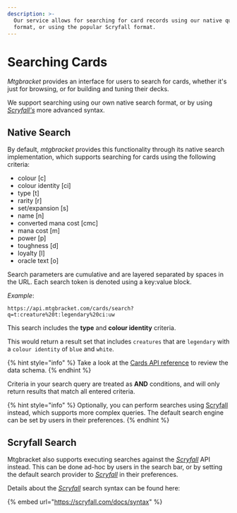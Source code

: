 ```yaml
---
description: >-
  Our service allows for searching for card records using our native query
  format, or using the popular Scryfall format.
---
```


# Searching Cards

_Mtgbracket_ provides an interface for users to search for cards, whether it's just for browsing, or for building and tuning their decks.

We support searching using our own native search format, or by using [_Scryfall's_](https://scryfall.com) more advanced syntax.

## Native Search

By default, _mtgbracket_ provides this functionality through its native search implementation, which supports searching for cards using the following criteria:

* colour \[c\]
* colour identity \[ci\]
* type \[t\]
* rarity \[r\]
* set/expansion \[s\]
* name \[n\]
* converted mana cost \[cmc\]
* mana cost \[m\]
* power \[p\]
* toughness \[d\]
* loyalty \[l\]
* oracle text \[o\]

Search parameters are cumulative and are layered separated by spaces in the URL.  Each search token is denoted using a key:value block.

_Example_: 

`https://api.mtgbracket.com/cards/search?q=t:creature%20t:legendary%20ci:uw`

This search includes the **type** and **colour identity** criteria.

This would return a result set that includes `creatures` that are `legendary` with a `colour identity` of `blue` and `white`.

{% hint style="info" %}
Take a look at the [Cards API reference](../../api-reference/cards.md#search-for-a-card) to review the data schema.
{% endhint %}

Criteria in your search query are treated as **AND** conditions, and will only return results that match all entered criteria.

{% hint style="info" %}
Optionally, you can perform searches using [Scryfall](https://scryfall.com) instead, which supports more complex queries.  The default search engine can be set by users in their preferences.
{% endhint %}

## Scryfall Search

Mtgbracket also supports executing searches against the [_Scryfall_](https://scryfall.com) API instead.  This can be done ad-hoc by users in the search bar, or by setting the default search provider to [_Scryfall_](https://scryfall.com) in their preferences.

Details about the [_Scryfall_](https://www.scryfall.com) search syntax can be found here:

{% embed url="https://scryfall.com/docs/syntax" %}

